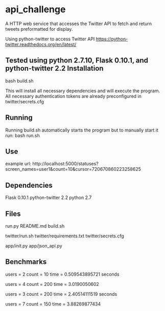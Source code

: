 api_challenge
=========

A HTTP web service that accesses the Twitter API to fetch and return tweets preformatted for display. 

Using python-twitter to access Twitter API https://python-twitter.readthedocs.org/en/latest/

Tested using python 2.7.10, Flask 0.10.1, and python-twitter 2.2
Installation
------------

bash build.sh

This will install all necessary dependencies and will execute the program. All necessary authentication tokens are already preconfigured in twitter/secrets.cfg

Running
-----------

Running build.sh automatically starts the program but to manually start it run:
bash run.sh


Use
-------------
example url:
http://localhost:5000/statuses?screen_names=user1&count=10&cursor=720670860223258625


Dependencies
-------------
Flask 0.10.1
python-twitter 2.2
python 2.7

Files
------------

run.py
README.md
build.sh

twitter/run.sh
twitter/requirements.txt
twitter/secrets.cfg

app/_init_.py
app/json_api.py


Benchmarks
--------------

users = 2
count = 10
time = 0.509543895721 seconds

users = 4 
count = 200
time = 3.0190050602

users = 3
count = 200
time = 2.40514111519 seconds

users = 7
count = 150
time = 3.88269877434

